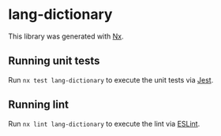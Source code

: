 # lang-dictionary

This library was generated with [Nx](https://nx.dev).

## Running unit tests

Run `nx test lang-dictionary` to execute the unit tests via [Jest](https://jestjs.io).

## Running lint

Run `nx lint lang-dictionary` to execute the lint via [ESLint](https://eslint.org/).
